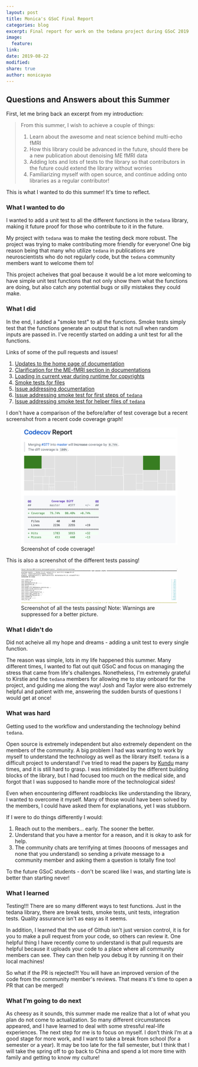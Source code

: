```yaml
---
layout: post
title: Monica's GSoC Final Report
categories: blog
excerpt: Final report for work on the tedana project during GSoC 2019
image:
  feature:
link:
date: 2019-08-22
modified:
share: true
author: monicayao
---
```


## Questions and Answers about this Summer

First, let me bring back an excerpt from my introduction:

> From this summer, I wish to achieve a couple of things: 
> 1. Learn about the awesome and neat science behind multi-echo fMRI
> 2. How this library could be advanced in the future, should there be a new publication about denoising ME fMRI data
> 3. Adding lots and lots of tests to the library so that contributors in the future could extend the library without worries
> 4. Familiarizing myself with open source, and continue adding onto libraries as a regular contributor!

This is what I wanted to do this summer! 
It's time to reflect.

### What I wanted to do

I wanted to add a unit test to all the different functions in the `tedana` library, making it future proof for those who contribute to it in the future. 

My project with `tedana` was to make the testing deck more robust. 
The project was trying to make contributing more friendly for everyone!
One big reason being that many who utilize `tedana` in publications are neuroscientists who do not regularly code, but the `tedana` community members want to welcome them to!

This project acheives that goal because it would be a lot more welcoming to have simple unit test functions that not only show them what the functions are doing, but also catch any potential bugs or silly mistakes they could make.

### What I did 

In the end, I added a "smoke test" to all the functions. 
Smoke tests simply test that the functions generate an output that is not null when random inputs are passed in. 
I've recently started on adding a unit test for all the functions.

Links of some of the pull requests and issues! 
1. [Updates to the home page of documentation](https://github.com/ME-ICA/tedana/pull/313)
2. [Clarification for the ME-fMRI section in documentations](https://github.com/ME-ICA/tedana/pull/314)
3. [Loading in current year during runtime for copyrights](https://github.com/ME-ICA/tedana/pull/366)
4. [Smoke tests for files](https://github.com/ME-ICA/tedana/pull/367)
5. [Issue addressing documentation](https://github.com/ME-ICA/tedana/issues/290)
6. [Issue addressing smoke test for first steps of `tedana`](https://github.com/ME-ICA/tedana/issues/335)
7. [Issue addressing smoke test for helper files of `tedana`](https://github.com/ME-ICA/tedana/issues/376)

I don't have a comparison of the before/after of test coverage but a recent screenshot from a recent code coverage graph!
<figure>
  <img src="/images/codecoverage.jpg" alt="codecoverage"
      >
  <figcaption> Screenshot of code coverage! </figcaption>
</figure>

This is also a screenshot of the different tests passing! 
<figure>
  <img src="/images/Pytests.jpg" alt="pytests"
      >
  <figcaption> Screenshot of all the tests passing! 
  Note: Warnings are suppressed for a better picture. </figcaption>
</figure>


### What I didn't do 

Did not acheive all my hope and dreams - adding a unit test to every single function.

The reason was simple, lots in my life happened this summer. 
Many different times, I wanted to flat out quit GSoC and focus on managing the stress that came from life's challenges. 
Nonetheless, I'm extremely grateful to Kirstie and the `tedana` members for allowing me to stay onboard for the project, and guiding me along the way! 
Josh and Taylor were also extremely helpful and patient with me, answering the sudden bursts of questions I would get at once!


### What was hard

Getting used to the workflow and understanding the technology behind `tedana`. 

Open source is extremely independent but also extremely dependent on the members of the community. 
A big problem I had was wanting to work by myself to understand the technology as well as the library itself. 
`tedana` is a difficult project to understand!
I've tried to read the papers by [Kundu](https://www.ncbi.nlm.nih.gov/pubmed/28363836) many times, and it is still hard to grasp. 
I was intimidated by the different building blocks of the library, but I had focused too much on the medical side, and forgot that I was supposed to handle more of the technological sides! 

Even when encountering different roadblocks like understanding the library, I wanted to overcome it myself. 
Many of those would have been solved by the members, I could have asked them for explanations, yet I was stubborn. 

If I were to do things differently I would: 
1. Reach out to the members... early. The sooner the better. 
2. Understand that you have a mentor for a reason, and it is okay to ask for help. 
3. The community chats are terrifying at times (toooons of messages and none that you understand) so sending a private message to a community member and asking them a question is totally fine too!

To the future GSoC students - don't be scared like I was, and starting late is better than starting never! 

### What I learned

Testing!!! There are so many different ways to test functions. 
Just in the tedana library, there are break tests, smoke tests, unit tests, integration tests. 
Quality assurance isn't as easy as it seems. 

In addition, I learned that the use of Github isn't just version control, it is for you to make a pull request from your code, so others can review it. 
One helpful thing I have recently come to understand is that pull requests are helpful because it uploads your code to a place where all community members can see. They can then help you debug it by running it on their local machines!

So what if the PR is rejected?! 
You will have an improved version of the code from the community member's reviews. That means it's time to open a PR that can be merged!

### What I’m going to do next
As cheesy as it sounds, this summer made me realize that a lot of what you plan do not come to actualization. 
So many different circumstances appeared, and I have learned to deal with some stressful real-life experiences. 
The next step for me is to focus on myself. 
I don’t think I’m at a good stage for more work, and I want to take a break from school (for a semester or a year). 
It may be too late for the fall semester, but I think that I will take the spring off to go back to China and spend a lot more time with family and getting to know my culture! 

